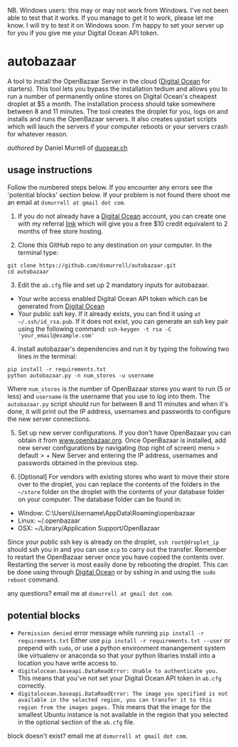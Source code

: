 NB. Windows users: this may or may not work from Windows. I've not been able to test that it works. If you manage to get it to work, please let me know. I will try to test it on Windows soon. I'm happy to set your server up for you if you give me your Digital Ocean API token.

# autobazaar

A tool to install the OpenBazaar Server in the cloud ([Digital Ocean](https://m.do.co/c/ae523dc7d5e4) for starters). This tool lets you bypass the installation tedium and allows you to run a number of permanently online stores on Digital Ocean's cheapest droplet at $5 a month. The installation process should take somewhere between 8 and 11 minutes. The tool creates the droplet for you, logs on and installs and runs the OpenBazaar servers. It also creates upstart scripts which will lauch the servers if your computer reboots or your servers crash for whatever reason.

*authored by* Daniel Murrell of [duosear.ch](https://duosear.ch)

## usage instructions

Follow the numbered steps below. If you encounter any errors see the 'potential blocks' section below. If your problem is not found there shoot me an email at `dsmurrell at gmail dot com`.

1. If you do not already have a [Digital Ocean](https://m.do.co/c/ae523dc7d5e4) account, you can create one with my referral [link](https://m.do.co/c/ae523dc7d5e4) which will give you a free $10 credit equivalent to 2 months of free store hosting.

2. Clone this GitHub repo to any destination on your computer. In the terminal type:
  ```
  git clone https://github.com/dsmurrell/autobazaar.git
  cd autobazaar
  ```

3. Edit the `ab.cfg` file and set up 2 mandatory inputs for autobazaar. 
  - Your write access enabled Digital Ocean API token which can be generated from [Digital Ocean](https://cloud.digitalocean.com/settings/api/tokens)
  - Your public ssh key. If it already exists, you can find it using `at ~/.ssh/id_rsa.pub`. If it does not exist, you can generate an ssh key pair using the following command: `ssh-keygen -t rsa -C 'your_email@example.com'`

4. Install autobazaar's dependencies and run it by typing the following two lines in the terminal:
  ```
  pip install -r requirements.txt
  python autobazaar.py -n num_stores -u username
  ```
  Where `num_stores` is the number of OpenBazaar stores you want to run (5 or less) and `username` is the username that you use to log into them. The `autobazaar.py` script should run for between 8 and 11 minutes and when it's done, it will print out the IP address, usernames and passwords to configure the new server connections.
  
5. Set up new server configurations. If you don't have OpenBazaar you can obtain it from www.openbazaar.org. Once OpenBazaar is installed, add new server configurations by navigating (top right of screen) menu > default > + New Server and entering the IP address, usernames and passwords obtained in the previous step.

6. [Optional] For vendors with existing stores who want to move their store over to the droplet, you can replace the contents of the folders in the `~/store` folder on the droplet with the contents of your database folder on your computer. The database folder can be found in:
  - Window: C:\Users\Username\AppData\Roaming\openbazaar 
  - Linux: ~/.openbazaar
  - OSX: ~/Library/Application Support/OpenBazaar

  Since your public ssh key is already on the droplet, `ssh root@droplet_ip` should ssh you in and you can use `scp` to carry out the transfer. Remember to restart the OpenBazaar server once you have copied the contents over. Restarting the server is most easily done by rebooting the droplet. This can be done using through [Digital Ocean](https://m.do.co/c/ae523dc7d5e4) or by sshing in and using the `sudo reboot` command.

any questions? email me at `dsmurrell at gmail dot com`. 

## potential blocks

- `Permission denied` error message while running `pip install -r requirements.txt`
  Either use `pip install -r requirements.txt --user` or prepend with `sudo`, or use a python environment manangement system like virtualenv or anaconda so that your python libaries install into a location you have write access to.
- `digitalocean.baseapi.DataReadError: Unable to authenticate you.`
  This means that you've not set your Digital Ocean API token in `ab.cfg` correctly.
- `digitalocean.baseapi.DataReadError: The image you specified is not available in the selected region, you can transfer it to this region from the images pages.`
  This means that the image for the smallest Ubuntu instance is not available in the region that you selected in the optional section of the `ab.cfg` file.

block doesn't exist? email me at `dsmurrell at gmail dot com`.

